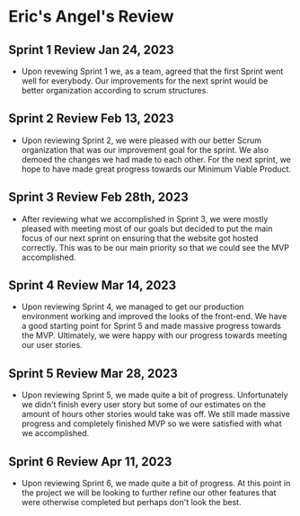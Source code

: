 # Eric's Angel's Review
## Sprint 1 Review Jan 24, 2023
- Upon revewing Sprint 1 we, as a team, agreed that the first Sprint went well for everybody. Our improvements for the next sprint would be better organization according to scrum structures.

## Sprint 2 Review Feb 13, 2023
- Upon reviewing Sprint 2, we were pleased with our better Scrum organization that was our improvement goal for the sprint. We also demoed the changes we had made to each other. For the next sprint, we hope to have made great progress towards our Minimum Viable Product.

## Sprint 3 Review Feb 28th, 2023
- After reviewing what we accomplished in Sprint 3, we were mostly pleased with meeting most of our goals but decided to put the main focus of our next sprint on ensuring that the website got hosted correctly. This was to be our main priority so that we could see the MVP accomplished.

## Sprint 4 Review Mar 14, 2023
- Upon reviewing Sprint 4, we managed to get our production environment working and improved the looks of the front-end. We have a good starting point for Sprint 5 and made massive progress towards the MVP. Ultimately, we were happy with our progress towards meeting our user stories.

## Sprint 5 Review Mar 28, 2023
- Upon reviewing Sprint 5, we made quite a bit of progress. Unfortunately we didn't finish every user story but some of our estimates on the amount of hours other stories would take was off. We still made massive progress and completely finished MVP so we were satisfied with what we accomplished.

## Sprint 6 Review Apr 11, 2023
- Upon reviewing Sprint 6, we made quite a bit of progress. At this point in the project we will be looking to further refine our other features that were otherwise completed but perhaps don't look the best.